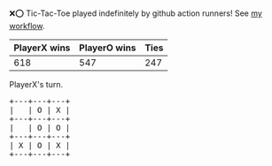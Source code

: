 :x::o: Tic-Tac-Toe played indefinitely by github action runners! See [my workflow](.github/workflows/play.yaml).

|PlayerX wins|PlayerO wins|Ties|
|-|-|-|
|618|547|247|

PlayerX's turn.

<pre>
+---+---+---+
|   | O | X |
+---+---+---+
|   | O | O |
+---+---+---+
| X | O | X |
+---+---+---+
</pre>